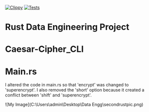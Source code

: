 [![Clippy](https://github.com/nogibjj/rust-data-engineering/actions/workflows/lint.yml/badge.svg)](https://github.com/nogibjj/rust-data-engineering/actions/workflows/lint.yml)
[![Tests](https://github.com/nogibjj/rust-data-engineering/actions/workflows/tests.yml/badge.svg)](https://github.com/nogibjj/rust-data-engineering/actions/workflows/tests.yml)


# Rust Data Engineering Project
# Caesar-Cipher_CLI
# Main.rs 
I altered the code in main.rs so that 'encrypt' was changed to 'superencrypt'. I also removed the 'short' option because it created a conflict between 'shift' and 'superencrypt'.

![My Image](C:\Users\admin\Desktop\Data Engg\secondrustpic.png)
